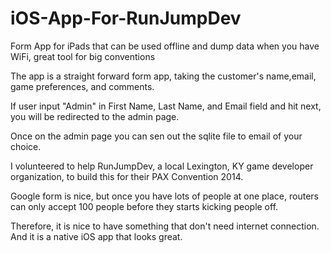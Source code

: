 iOS-App-For-RunJumpDev
======================

Form App for iPads that can be used offline and dump data when you have WiFi, great tool for big conventions

The app is a straight forward form app, taking the customer's name,email, game preferences, and comments.

If user input "Admin" in First Name, Last Name, and Email field and hit next, you will be redirected to the admin page.

Once on the admin page you can sen out the sqlite file to email of your choice.

I volunteered to help RunJumpDev, a local Lexington, KY game developer organization, to build this for their PAX Convention 2014.

Google form is nice, but once you have lots of people at one place, routers can only accept 100 people before they starts kicking people off.

Therefore, it is nice to have something that don't need internet connection. And it is a native iOS app that looks great.
